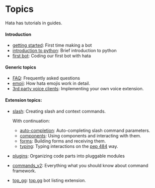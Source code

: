 # Topics

Hata has tutorials in guides.

#### Introduction

- [getting started](getting_started.md): First time making a bot
- [introduction to python](introduction_to_python.md): Brief introduction to python
- [first bot](first_bot.md): Coding our first bot with hata

#### Generic topics

- [FAQ](frequently_asked_questions.md): Frequently asked questions
- [emoji](emoji.md): How hata emojis work in detail.
- [3rd party voice clients](3rd_party_voice_clients.md): Implementing your own voice extension.

#### Extension topics:

- [slash](slash.md): Creating slash and context commands.
    
    With continuation:
    - [auto-completion](auto_completion.md): Auto-completing slash command parameters.
    - [components](components.md): Using components and interacting with them.
    - [forms](forms.md): Building forms and receiving them.
    - [typing](typing_interactions.md): Typing interactions on the [pep 484](https://peps.python.org/pep-0484/) way.

- [plugins](plugins.md): Organizing code parts into pluggable modules
  
- [commands_v2](commands_v2.md): Everything what you should know about command framework.

- [top_gg](top_gg.md): [top.gg](https://top.gg/) bot listing extension.
